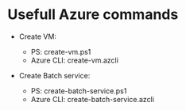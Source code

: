 # Usefull Azure commands
- Create VM:
  - PS: create-vm.ps1
  - Azure CLI: create-vm.azcli
 
- Create Batch service:
  - PS: create-batch-service.ps1
  - Azure CLI: create-batch-service.azcli
